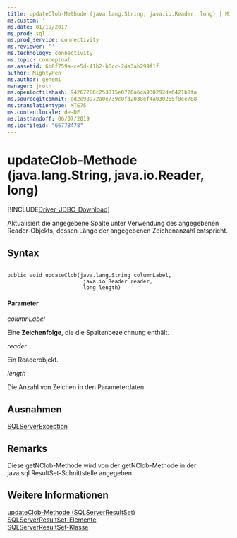 ```yaml
---
title: updateClob-Methode (java.lang.String, java.io.Reader, long) | Microsoft-Dokumentation
ms.custom: ''
ms.date: 01/19/2017
ms.prod: sql
ms.prod_service: connectivity
ms.reviewer: ''
ms.technology: connectivity
ms.topic: conceptual
ms.assetid: 6b8f759a-ce5d-41b2-b6cc-24a3ab299f1f
author: MightyPen
ms.author: genemi
manager: jroth
ms.openlocfilehash: 94267286c253015e0720a6ca930292de6421b8fa
ms.sourcegitcommit: ad2e98972a0e739c0fd2038ef4a030265f0ee788
ms.translationtype: MTE75
ms.contentlocale: de-DE
ms.lasthandoff: 06/07/2019
ms.locfileid: "66778478"
---
```

# <a name="updateclob-method-javalangstring-javaioreader-long"></a>updateClob-Methode (java.lang.String, java.io.Reader, long)
[!INCLUDE[Driver_JDBC_Download](../../../includes/driver_jdbc_download.md)]

  Aktualisiert die angegebene Spalte unter Verwendung des angegebenen Reader-Objekts, dessen Länge der angegebenen Zeichenanzahl entspricht.  
  
## <a name="syntax"></a>Syntax  
  
```  
  
public void updateClob(java.lang.String columnLabel,  
                        java.io.Reader reader,  
                        long length)  
```  
  
#### <a name="parameters"></a>Parameter  
 *columnLabel*  
  
 Eine **Zeichenfolge**, die die Spaltenbezeichnung enthält.  
  
 *reader*  
  
 Ein Readerobjekt.  
  
 *length*  
  
 Die Anzahl von Zeichen in den Parameterdaten.  
  
## <a name="exceptions"></a>Ausnahmen  
 [SQLServerException](../../../connect/jdbc/reference/sqlserverexception-class.md)  
  
## <a name="remarks"></a>Remarks  
 Diese getNClob-Methode wird von der getNClob-Methode in der java.sql.ResultSet-Schnittstelle angegeben.  
  
## <a name="see-also"></a>Weitere Informationen  
 [updateClob-Methode &#40;SQLServerResultSet&#41;](../../../connect/jdbc/reference/updateclob-method-sqlserverresultset.md)   
 [SQLServerResultSet-Elemente](../../../connect/jdbc/reference/sqlserverresultset-members.md)   
 [SQLServerResultSet-Klasse](../../../connect/jdbc/reference/sqlserverresultset-class.md)  
  
  
